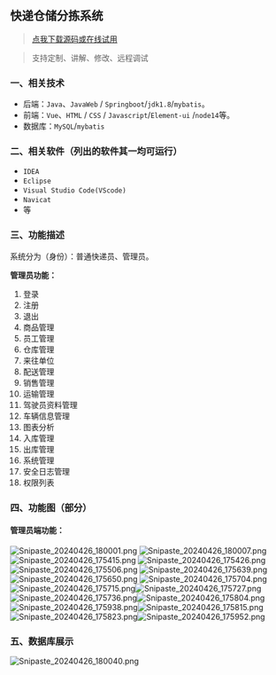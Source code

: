 ## 快递仓储分拣系统

> [点我下载源码或在线试用](https://www.notmaker.com/detail/bba3ac8b665d4bb88ac95214e05bdbe2/ghbnew) 

> 支持定制、讲解、修改、远程调试


### 一、相关技术
- 后端：`Java`、`JavaWeb` / `Springboot`/`jdk1.8`/`mybatis`。
- 前端：`Vue`、`HTML` / `CSS` / `Javascript`/`Element-ui` /`node14`等。
- 数据库：`MySQL`/`mybatis`

### 二、相关软件（列出的软件其一均可运行）
- `IDEA`
- `Eclipse`
- `Visual Studio Code(VScode)`
- `Navicat`
- 等

### 三、功能描述
系统分为（身份）：普通快递员、管理员。


**管理员功能：**
1. 登录
2. 注册
3. 退出
4. 商品管理
5. 员工管理
6. 仓库管理
7. 来往单位
8. 配送管理
9. 销售管理
10. 运输管理
11. 驾驶员资料管理
12. 车辆信息管理
13. 图表分析
14. 入库管理
15. 出库管理
16. 系统管理
17. 安全日志管理
18. 权限列表

### 四、功能图（部分）

#### 管理员端功能：
![Snipaste_20240426_180001.png](https://store.ptcc9.top/notmaker/user_upload/3bd80f18ce8947948de216e157f71105/2024-04-27%2011:24:21_Snipaste_2024-04-26_18-00-01.png)
![Snipaste_20240426_180007.png](https://store.ptcc9.top/notmaker/user_upload/3bd80f18ce8947948de216e157f71105/2024-04-27%2011:24:34_Snipaste_2024-04-26_18-00-07.png)
![Snipaste_20240426_175415.png](https://store.ptcc9.top/notmaker/user_upload/3bd80f18ce8947948de216e157f71105/2024-04-27%2011:24:47_Snipaste_2024-04-26_17-54-15.png)
![Snipaste_20240426_175426.png](https://store.ptcc9.top/notmaker/user_upload/3bd80f18ce8947948de216e157f71105/2024-04-27%2011:24:52_Snipaste_2024-04-26_17-54-26.png)
![Snipaste_20240426_175506.png](https://store.ptcc9.top/notmaker/user_upload/3bd80f18ce8947948de216e157f71105/2024-04-27%2011:24:57_Snipaste_2024-04-26_17-55-06.png)
![Snipaste_20240426_175639.png](https://store.ptcc9.top/notmaker/user_upload/3bd80f18ce8947948de216e157f71105/2024-04-27%2011:25:01_Snipaste_2024-04-26_17-56-39.png)![Snipaste_20240426_175650.png](https://store.ptcc9.top/notmaker/user_upload/3bd80f18ce8947948de216e157f71105/2024-04-27%2011:25:08_Snipaste_2024-04-26_17-56-50.png)
![Snipaste_20240426_175704.png](https://store.ptcc9.top/notmaker/user_upload/3bd80f18ce8947948de216e157f71105/2024-04-27%2011:25:13_Snipaste_2024-04-26_17-57-04.png)![Snipaste_20240426_175715.png](https://store.ptcc9.top/notmaker/user_upload/3bd80f18ce8947948de216e157f71105/2024-04-27%2011:25:18_Snipaste_2024-04-26_17-57-15.png)![Snipaste_20240426_175727.png](https://store.ptcc9.top/notmaker/user_upload/3bd80f18ce8947948de216e157f71105/2024-04-27%2011:25:24_Snipaste_2024-04-26_17-57-27.png)![Snipaste_20240426_175736.png](https://store.ptcc9.top/notmaker/user_upload/3bd80f18ce8947948de216e157f71105/2024-04-27%2011:25:28_Snipaste_2024-04-26_17-57-36.png)![Snipaste_20240426_175804.png](https://store.ptcc9.top/notmaker/user_upload/3bd80f18ce8947948de216e157f71105/2024-04-27%2011:25:34_Snipaste_2024-04-26_17-58-04.png)![Snipaste_20240426_175938.png](https://store.ptcc9.top/notmaker/user_upload/3bd80f18ce8947948de216e157f71105/2024-04-27%2011:25:54_Snipaste_2024-04-26_17-59-38.png)![Snipaste_20240426_175815.png](https://store.ptcc9.top/notmaker/user_upload/3bd80f18ce8947948de216e157f71105/2024-04-27%2011:26:18_Snipaste_2024-04-26_17-58-15.png)![Snipaste_20240426_175823.png](https://store.ptcc9.top/notmaker/user_upload/3bd80f18ce8947948de216e157f71105/2024-04-27%2011:26:23_Snipaste_2024-04-26_17-58-23.png)![Snipaste_20240426_175952.png](https://store.ptcc9.top/notmaker/user_upload/3bd80f18ce8947948de216e157f71105/2024-04-27%2011:26:32_Snipaste_2024-04-26_17-59-52.png)

### 五、数据库展示
![Snipaste_20240426_180040.png](https://store.ptcc9.top/notmaker/user_upload/3bd80f18ce8947948de216e157f71105/2024-04-27%2011:27:04_Snipaste_2024-04-26_18-00-40.png)

